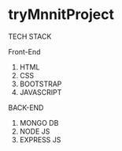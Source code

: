 # tryMnnitProject




TECH STACK

Front-End

1) HTML
2) CSS
3) BOOTSTRAP
4) JAVASCRIPT



BACK-END

1) MONGO DB
2) NODE JS
3) EXPRESS JS
